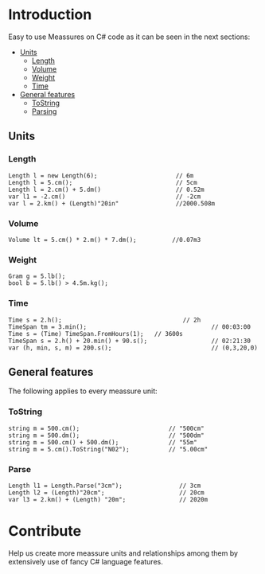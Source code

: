 # Introduction 
Easy to use Meassures on C# code as it can be seen in the next sections:

- [Units](https://github.com/devoft/MeassureSystem#units)
  - [Length](https://github.com/devoft/MeassureSystem#length)
  - [Volume](https://github.com/devoft/MeassureSystem#volume)
  - [Weight](https://github.com/devoft/MeassureSystem#weight)
  - [Time](https://github.com/devoft/MeassureSystem#time)
- [General features](https://github.com/devoft/MeassureSystem#general-features)
  - [ToString](https://github.com/devoft/MeassureSystem#ToString)
  - [Parsing](https://github.com/devoft/MeassureSystem#Parse)
  
## Units
### Length
```CSharp
Length l = new Length(6);                      // 6m
Length l = 5.cm();                             // 5cm
Length l = 2.cm() + 5.dm()                     // 0.52m
var l1 = -2.cm()                               // -2cm
var l = 2.km() + (Length)"20in"                //2000.508m                
```

### Volume
```Csharp
Volume lt = 5.cm() * 2.m() * 7.dm();          //0.07m3       
```
### Weight
```CSharp
Gram g = 5.lb();                              
bool b = 5.lb() > 4.5m.kg();                  
```
### Time
```CSharp
Time s = 2.h();                                  // 2h
TimeSpan tm = 3.min();                                   // 00:03:00
Time s = (Time) TimeSpan.FromHours(1);   // 3600s
TimeSpan s = 2.h() + 20.min() + 90.s();                  // 02:21:30
var (h, min, s, m) = 200.s();                            // (0,3,20,0)
```
## General features
The following applies to every meassure unit:
### ToString
```CSharp
string m = 500.cm();                         // "500cm"
string m = 500.dm();                         // "500dm"
string m = 500.cm() + 500.dm();              // "55m"
string m = 5.cm().ToString("N02");           // "5.00cm"
```
### Parse
```CSharp
Length l1 = Length.Parse("3cm");                // 3cm
Length l2 = (Length)"20cm";                     // 20cm
var l3 = 2.km() + (Length) "20m";               // 2020m
```

# Contribute
Help us create more meassure units and relationships among them by extensively use of fancy C# language features.
